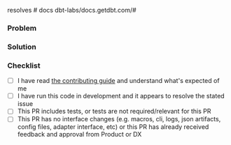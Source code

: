 resolves #
docs dbt-labs/docs.getdbt.com/#

<!---
  Include the number of the issue addressed by this PR above if applicable.
  PRs for code changes without an associated issue *will not be merged*.
  See CONTRIBUTING.md for more information.

  Include the number of the docs issue that was opened for this issue. If
  this change has no user-facing implications, "N/A" suffices instead. New
  docs tickets can be created[here](https://github.com/dbt-labs/docs.getdbt.com/issues/new/choose).
-->

### Problem

<!---
  Describe the problem this PR is solving. What is the application state
  before this PR is merged?
-->

### Solution

<!---
  Describe the way this PR solves the above problem. Add as much detail as you
  can to help reviewers understand your changes. Include any alternatives and
  tradeoffs you considered.
-->

### Checklist

- [ ] I have read [the contributing guide](https://github.com/dbt-labs/dbt-core/blob/main/CONTRIBUTING.md) and understand what's expected of me  
- [ ] I have run this code in development and it appears to resolve the stated issue  
- [ ] This PR includes tests, or tests are not required/relevant for this PR
- [ ] This PR has no interface changes (e.g. macros, cli, logs, json artifacts, config files, adapter interface, etc) or this PR has already received feedback and approval from Product or DX

